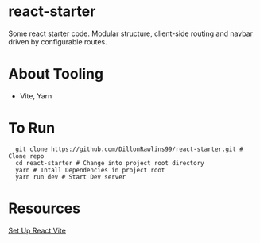 # react-starter
Some react starter code. Modular structure, client-side routing and navbar driven by configurable routes.

# About Tooling
- Vite, Yarn

# To Run
```
  git clone https://github.com/DillonRawlins99/react-starter.git # Clone repo
  cd react-starter # Change into project root directory
  yarn # Intall Dependencies in project root
  yarn run dev # Start Dev server
```

# Resources
[Set Up React Vite](https://www.digitalocean.com/community/tutorials/how-to-set-up-a-react-project-with-vite)
